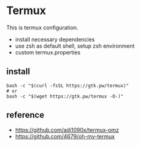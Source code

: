 # Termux
This is termux configuration.

- install necessary dependencies
- use zsh as default shell, setup zsh environment
- custom termux.properties

## install

    bash -c "$(curl -fsSL https://gtk.pw/termux)"
    # or
    bash -c "$(wget https://gtk.pw/termux -O-)"

## reference

- <https://github.com/adi1090x/termux-omz>
- <https://github.com/4679/oh-my-termux>

